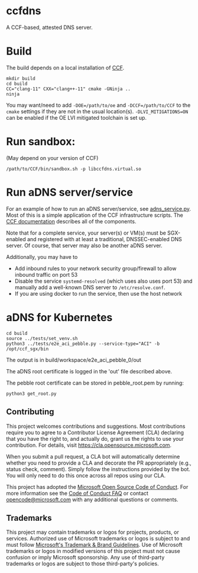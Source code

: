 # ccfdns

A CCF-based, attested DNS server.

# Build

The build depends on a local installation of [CCF](https://github.com/microsoft/ccf).

```
mkdir build
cd build
CC="clang-11" CXX="clang++-11" cmake -GNinja ..
ninja
```

You may want/need to add `-DOE=/path/to/oe` and `-DCCF=/path/to/CCF` to the `cmake` settings if they are not in the usual location(s). `-DLVI_MITIGATIONS=ON` can be enabled if the OE LVI mitigated toolchain is set up.

# Run sandbox:

(May depend on your version of CCF)

```
/path/to/CCF/bin/sandbox.sh -p libccfdns.virtual.so
```

# Run aDNS server/service

For an example of how to run an aDNS server/service, see [adns_service.py](tests/adns_service.py). Most of this is a simple application of the CCF infrastructure scripts. The [CCF documentation](https://microsoft.github.io/CCF/main/index.html) describes all of the components.

Note that for a complete service, your server(s) or VM(s) must be SGX-enabled and registered with at least a traditional, DNSSEC-enabled DNS server. Of course, that server may also be another aDNS server.

Additionally, you may have to

- Add inbound rules to your network security group/firewall to allow inbound traffic on port 53
- Disable the service `systemd-resolved` (which uses also uses port 53) and manually add a well-known DNS server to `/etc/resolve.conf`.
- If you are using docker to run the service, then use the host network

# aDNS for Kubernetes

```
cd build
source ../tests/set_venv.sh
python3 ../tests/e2e_aci_pebble.py --service-type="ACI" -b /opt/ccf_sgx/bin
```

The output is in build/workspace/e2e_aci_pebble_0/out

The aDNS root certificate is logged in the 'out' file described above.

The pebble root certificate can be stored in pebble_root.pem by running:

```
python3 get_root.py
```

## Contributing

This project welcomes contributions and suggestions. Most contributions require you to agree to a
Contributor License Agreement (CLA) declaring that you have the right to, and actually do, grant us
the rights to use your contribution. For details, visit https://cla.opensource.microsoft.com.

When you submit a pull request, a CLA bot will automatically determine whether you need to provide
a CLA and decorate the PR appropriately (e.g., status check, comment). Simply follow the instructions
provided by the bot. You will only need to do this once across all repos using our CLA.

This project has adopted the [Microsoft Open Source Code of Conduct](https://opensource.microsoft.com/codeofconduct/).
For more information see the [Code of Conduct FAQ](https://opensource.microsoft.com/codeofconduct/faq/) or
contact [opencode@microsoft.com](mailto:opencode@microsoft.com) with any additional questions or comments.

## Trademarks

This project may contain trademarks or logos for projects, products, or services. Authorized use of Microsoft
trademarks or logos is subject to and must follow
[Microsoft's Trademark & Brand Guidelines](https://www.microsoft.com/en-us/legal/intellectualproperty/trademarks/usage/general).
Use of Microsoft trademarks or logos in modified versions of this project must not cause confusion or imply Microsoft sponsorship.
Any use of third-party trademarks or logos are subject to those third-party's policies.
